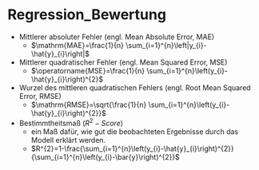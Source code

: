 # Regression_Bewertung 
- Mittlerer absoluter Fehler (engl. Mean Absolute Error, MAE) 
	- $\mathrm{MAE}=\frac{1}{n} \sum_{i=1}^{n}\left|y_{i}-\hat{y}_{i}\right|$ 
- Mittlerer quadratischer Fehler (engl. Mean Squared Error, MSE) 
	- $\operatorname{MSE}=\frac{1}{n} \sum_{i=1}^{n}\left(y_{i}-\hat{y}_{i}\right)^{2}$ 
- Wurzel des mittleren quadratischen Fehlers (engl. Root Mean Squared Error, RMSE) 
	- $\mathrm{RMSE}=\sqrt{\frac{1}{n} \sum_{i=1}^{n}\left(y_{i}-\hat{y}_{i}\right)^{2}}$ 
- Bestimmtheitsmaß ($R^{2}-Score$) 
	- ein Maß dafür, wie gut die beobachteten Ergebnisse durch das Modell erklärt werden. 
	- $R^{2}=1-\frac{\sum_{i=1}^{n}\left(y_{i}-\hat{y}_{i}\right)^{2}}{\sum_{i=1}^{n}\left(y_{i}-\bar{y}\right)^{2}}$ 